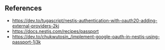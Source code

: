 ## References

- https://dev.to/tugascript/nestjs-authentication-with-oauth20-adding-external-providers-2kj
- https://docs.nestjs.com/recipes/passport
- https://dev.to/chukwutosin_/implement-google-oauth-in-nestjs-using-passport-1j3k